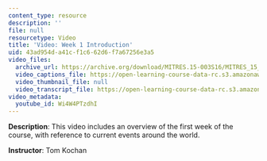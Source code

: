 ```yaml
---
content_type: resource
description: ''
file: null
resourcetype: Video
title: 'Video: Week 1 Introduction'
uid: 43ad954d-a41c-f1c6-62d6-f7a67256e3a5
video_files:
  archive_url: https://archive.org/download/MITRES.15-003S16/MITRES_15_003S16_1-1-3_360p.mp4
  video_captions_file: https://open-learning-course-data-rc.s3.amazonaws.com/res-15-003-shaping-the-future-of-work-15-662x-spring-2016/73bf161c548e56a59fd8070bf3809282_Wi4W4PTzdhI.vtt
  video_thumbnail_file: null
  video_transcript_file: https://open-learning-course-data-rc.s3.amazonaws.com/res-15-003-shaping-the-future-of-work-15-662x-spring-2016/a4e401d0971a96469cd3591fba73ab6d_Wi4W4PTzdhI.pdf
video_metadata:
  youtube_id: Wi4W4PTzdhI
---
```


**Description**: This video includes an overview of the first week of the course, with reference to current events around the world.

**Instructor**: Tom Kochan
